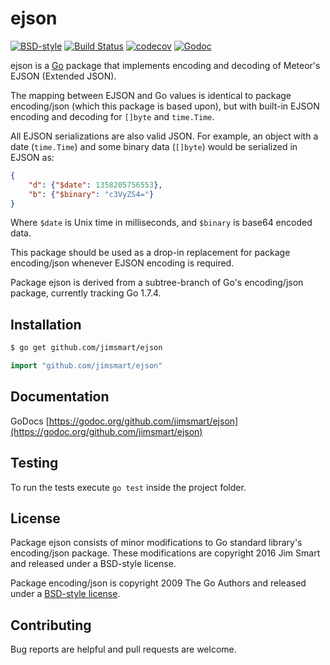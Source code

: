 # ejson

[![BSD-style](https://img.shields.io/badge/license-BSD--style-blue.svg?style=flat)](LICENSE) [![Build Status](https://img.shields.io/travis/jimsmart/ejson/master.svg?style=flat)](https://travis-ci.org/jimsmart/ejson) [![codecov](https://codecov.io/gh/jimsmart/ejson/branch/master/graph/badge.svg)](https://codecov.io/gh/jimsmart/ejson) [![Godoc](https://img.shields.io/badge/godoc-reference-blue.svg?style=flat)](https://godoc.org/github.com/jimsmart/ejson)

ejson is a [Go](https://golang.org) package that implements encoding and decoding of Meteor's EJSON (Extended JSON).

The mapping between EJSON and Go values is identical to package encoding/json (which this package is based upon), but with built-in EJSON encoding and decoding for `[]byte` and `time.Time`.

All EJSON serializations are also valid JSON. For example, an object with a date (`time.Time`) and some binary data (`[]byte`) would be serialized in EJSON as:

```json
{
    "d": {"$date": 1358205756553},
    "b": {"$binary": "c3VyZS4="}
}
```

Where `$date` is Unix time in milliseconds, and `$binary` is base64 encoded data.

This package should be used as a drop-in replacement for package encoding/json whenever EJSON encoding is required.

Package ejson is derived from a subtree-branch of Go's encoding/json package, currently tracking Go 1.7.4.

## Installation
```bash
$ go get github.com/jimsmart/ejson
```

```go
import "github.com/jimsmart/ejson"
```

## Documentation

GoDocs [https://godoc.org/github.com/jimsmart/ejson](https://godoc.org/github.com/jimsmart/ejson)

## Testing

To run the tests execute `go test` inside the project folder.

## License

Package ejson consists of minor modifications to Go standard library's encoding/json package. These modifications are copyright 2016 Jim Smart and released under a BSD-style license.

Package encoding/json is copyright 2009 The Go Authors and released under a [BSD-style license](LICENSE).

## Contributing

Bug reports are helpful and pull requests are welcome.
